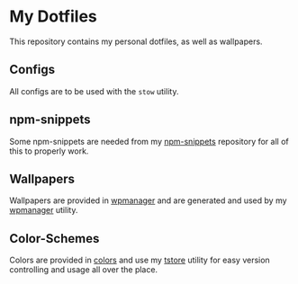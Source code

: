# My Dotfiles
This repository contains my personal dotfiles, as well as wallpapers.

## Configs
All configs are to be used with the `stow` utility.

## npm-snippets
Some npm-snippets are needed from my [npm-snippets](https://github.com/paulavery/npm-snippets) repository for all of this to properly work.

## Wallpapers
Wallpapers are provided in [wpmanager](wpmanager) and are generated and used by my [wpmanager](https://www.npmjs.com/package/wpmanager) utility.

## Color-Schemes
Colors are provided in [colors](colors) and use my [tstore](https://www.npmjs.com/package/tstore) utility for easy version controlling and usage all over the place.
